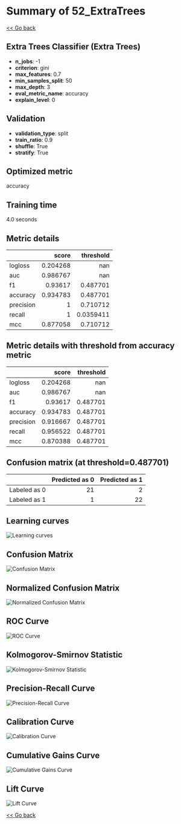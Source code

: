 # Summary of 52_ExtraTrees

[<< Go back](../README.md)


## Extra Trees Classifier (Extra Trees)
- **n_jobs**: -1
- **criterion**: gini
- **max_features**: 0.7
- **min_samples_split**: 50
- **max_depth**: 3
- **eval_metric_name**: accuracy
- **explain_level**: 0

## Validation
 - **validation_type**: split
 - **train_ratio**: 0.9
 - **shuffle**: True
 - **stratify**: True

## Optimized metric
accuracy

## Training time

4.0 seconds

## Metric details
|           |    score |   threshold |
|:----------|---------:|------------:|
| logloss   | 0.204268 | nan         |
| auc       | 0.986767 | nan         |
| f1        | 0.93617  |   0.487701  |
| accuracy  | 0.934783 |   0.487701  |
| precision | 1        |   0.710712  |
| recall    | 1        |   0.0359411 |
| mcc       | 0.877058 |   0.710712  |


## Metric details with threshold from accuracy metric
|           |    score |   threshold |
|:----------|---------:|------------:|
| logloss   | 0.204268 |  nan        |
| auc       | 0.986767 |  nan        |
| f1        | 0.93617  |    0.487701 |
| accuracy  | 0.934783 |    0.487701 |
| precision | 0.916667 |    0.487701 |
| recall    | 0.956522 |    0.487701 |
| mcc       | 0.870388 |    0.487701 |


## Confusion matrix (at threshold=0.487701)
|              |   Predicted as 0 |   Predicted as 1 |
|:-------------|-----------------:|-----------------:|
| Labeled as 0 |               21 |                2 |
| Labeled as 1 |                1 |               22 |

## Learning curves
![Learning curves](learning_curves.png)
## Confusion Matrix

![Confusion Matrix](confusion_matrix.png)


## Normalized Confusion Matrix

![Normalized Confusion Matrix](confusion_matrix_normalized.png)


## ROC Curve

![ROC Curve](roc_curve.png)


## Kolmogorov-Smirnov Statistic

![Kolmogorov-Smirnov Statistic](ks_statistic.png)


## Precision-Recall Curve

![Precision-Recall Curve](precision_recall_curve.png)


## Calibration Curve

![Calibration Curve](calibration_curve_curve.png)


## Cumulative Gains Curve

![Cumulative Gains Curve](cumulative_gains_curve.png)


## Lift Curve

![Lift Curve](lift_curve.png)



[<< Go back](../README.md)
